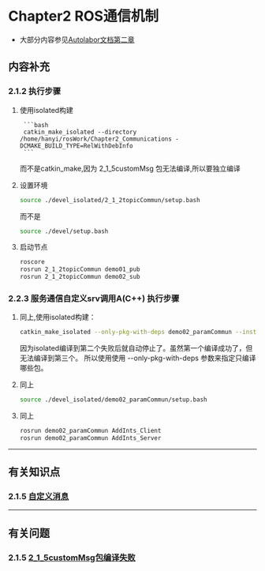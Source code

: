 # Chapter2 ROS通信机制

- 大部分内容参见[Autolabor文档第二章](http://www.autolabor.com.cn/book/ROSTutorials/di-2-zhang-ros-jia-gou-she-ji.html)

## 内容补充
### 2.1.2 执行步骤
1. 
    使用isolated构建

        ```bash
        catkin_make_isolated --directory /home/hanyi/rosWork/Chapter2_Communications -DCMAKE_BUILD_TYPE=RelWithDebInfo 
        ```
    而不是catkin_make,因为 2_1_5customMsg 包无法编译,所以要独立编译
2. 
    设置环境

    ```bash
    source ./devel_isolated/2_1_2topicCommun/setup.bash 
    ```
    而不是
    ```bash
    source ./devel/setup.bash 
    ```

3. 启动节点

    ```bash
    roscore
    rosrun 2_1_2topicCommun demo01_pub
    rosrun 2_1_2topicCommun demo02_sub
    ```

### 2.2.3 服务通信自定义srv调用A(C++) 执行步骤
1. 
    同上,使用isolated构建：
    ```bash
    catkin_make_isolated --only-pkg-with-deps demo02_paramCommun --install --directory /home/hanyi/rosWork/Chapter2_Communications -DCMAKE_BUILD_TYPE=RelWithDebInfo
    ```
    因为isolated编译到第二个失败后就自动停止了。虽然第一个编译成功了，但无法编译到第三个。
    所以使用使用 --only-pkg-with-deps 参数来指定只编译哪些包。

2. 
    同上
    ```bash
    source ./devel_isolated/demo02_paramCommun/setup.bash
    ```

3. 
    同上
    ```bash
    rosrun demo02_paramCommun AddInts_Client
    rosrun demo02_paramCommun AddInts_Server
    ```

---

## 有关知识点
### 2.1.5 [自定义消息](./msg文件详解.md)

---

## 有关问题
### 2.1.5 [2_1_5customMsg包编译失败](./src/2_1_5customMsg/该为失败案例.md)